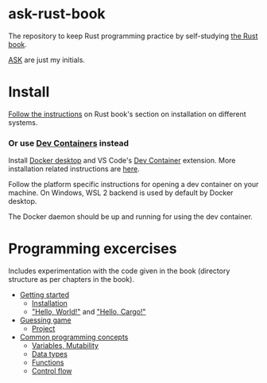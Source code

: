 # ask-rust-book

The repository to keep Rust programming practice by self-studying [the Rust book](https://doc.rust-lang.org/stable/book/).

[ASK](https://www.linkedin.com/in/amoghskulkarni/) are just my initials.

# Install

[Follow the instructions](https://doc.rust-lang.org/stable/book/ch01-01-installation.html) on Rust book's section on installation on different systems.

### Or use [Dev Containers](https://code.visualstudio.com/docs/devcontainers/containers) instead

Install [Docker desktop](https://www.docker.com/) and VS Code's [Dev Container](https://marketplace.visualstudio.com/items?itemName=ms-vscode-remote.remote-containers) extension. More installation related instructions are [here](https://code.visualstudio.com/docs/devcontainers/containers).

Follow the platform specific instructions for opening a dev container on your machine. On Windows, WSL 2 backend is used by default by Docker desktop.

The Docker daemon should be up and running for using the dev container.

# Programming excercises

Includes experimentation with the code given in the book (directory structure as per chapters in the book).

- [Getting started](./chapter-1/)
  - [Installation](https://doc.rust-lang.org/stable/book/ch01-01-installation.html)
  - ["Hello, World!"](./chapter-1/hello-world.rs) and ["Hello, Cargo!"](./chapter-1/hello-cargo-default/)
- [Guessing game](./chapter-2/)
  - [Project](./chapter-2/guessing-game/)
- [Common programming concepts](./chapter-3/)
  - [Variables, Mutability](./chapter-3/variables/)
  - [Data types](./chapter-3/data_types/)
  - [Functions](./chapter-3/functions/)
  - [Control flow](./chapter-3/control_flow/)
